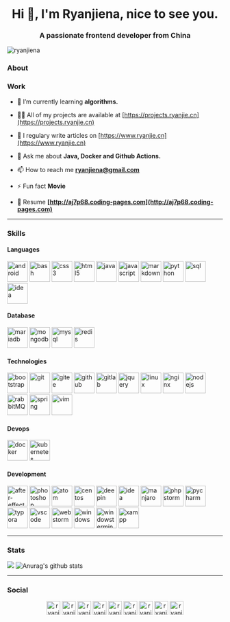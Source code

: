 <h1 align="center">Hi 👋, I'm Ryanjiena, nice to see you.</h1>
<h3 align="center">A passionate frontend developer from China</h3>

<p align="left"> <img src="https://komarev.com/ghpvc/?username=ryanjiena" alt="ryanjiena" /> </p>

### About

### Work

- 🌱 I’m currently learning **algorithms.**

- 👨‍💻 All of my projects are available at [https://projects.ryanjie.cn](https://projects.ryanjie.cn)

- 📝 I regulary write articles on [https://www.ryanjie.cn](https://www.ryanjie.cn)

- 💬 Ask me about **Java, Docker and Github Actions.**

- 📫 How to reach me **ryanjiena@gmail.com**

- ⚡ Fun fact **Movie**

- 📝 Resume **[http://aj7p68.coding-pages.com](http://aj7p68.coding-pages.com)**

---

### Skills

#### Languages

<p align="left">
<img src="https://cdn.jsdelivr.net/gh/Ryanjiena/icon@master/svg/android.svg" alt="android" width="48" height="48"/> 
<img src="https://cdn.jsdelivr.net/gh/Ryanjiena/icon@master/svg/bash.svg" alt="bash" width="48" height="48"/> 
<img src="https://cdn.jsdelivr.net/gh/Ryanjiena/icon@master/svg/css.svg" alt="css3" width="48" height="48"/> 
<img src="https://cdn.jsdelivr.net/gh/Ryanjiena/icon@master/svg/html.svg" alt="html5" width="48" height="48"/>
<img src="https://cdn.jsdelivr.net/gh/Ryanjiena/icon@master/svg/java.svg" alt="java" width="48" height="48"/>
<img src="https://cdn.jsdelivr.net/gh/Ryanjiena/icon@master/svg/javascript.svg" alt="javascript" width="48" height="48"/>
<img src="https://cdn.jsdelivr.net/gh/Ryanjiena/icon@master/svg/markdown.svg" alt="markdown" width="48" height="48"/>    
<img src="https://cdn.jsdelivr.net/gh/Ryanjiena/icon@master/svg/python.svg" alt="python" width="48" height="48"/>
<img src="https://cdn.jsdelivr.net/gh/Ryanjiena/icon@master/svg/sql.svg" alt="sql" width="48" height="48"/>    
<img src="https://cdn.jsdelivr.net/gh/Ryanjiena/icon@master/svg/idea.svg" alt="idea" width="48" height="48"/>
</p>

#### Database

<p align="left">
<img src="https://cdn.jsdelivr.net/gh/Ryanjiena/icon@master/svg/mariadb.svg" alt="mariadb" width="48" height="48"/>
<img src="https://cdn.jsdelivr.net/gh/Ryanjiena/icon@master/svg/mongodb.svg" alt="mongodb" width="48" height="48"/>
<img src="https://cdn.jsdelivr.net/gh/Ryanjiena/icon@master/svg/mysql.svg" alt="mysql" width="48" height="48"/> 
<img src="https://cdn.jsdelivr.net/gh/Ryanjiena/icon@master/svg/redis.svg" alt="redis" width="48" height="48"/>
</p>

#### Technologies

<p align="left">
<img src="https://cdn.jsdelivr.net/gh/Ryanjiena/icon@master/svg/bootstrap.svg" alt="bootstrap" width="48" height="48"/> 
<img src="https://cdn.jsdelivr.net/gh/Ryanjiena/icon@master/svg/git.svg" alt="git" width="48" height="48"/> 
<img src="https://cdn.jsdelivr.net/gh/Ryanjiena/icon@master/svg/gitee.svg" alt="gitee" width="48" height="48"/> 
<img src="https://cdn.jsdelivr.net/gh/Ryanjiena/icon@master/svg/github.svg" alt="github" width="48" height="48"/>  
<img src="https://cdn.jsdelivr.net/gh/Ryanjiena/icon@master/svg/gitlab.svg" alt="gitlab" width="48" height="48"/>  
<img src="https://cdn.jsdelivr.net/gh/Ryanjiena/icon@master/svg/jquery.svg" alt="jquery" width="48" height="48"/> 
<img src="https://cdn.jsdelivr.net/gh/Ryanjiena/icon@master/svg/linux.svg" alt="linux" width="48" height="48"/> 
<img src="https://cdn.jsdelivr.net/gh/Ryanjiena/icon@master/svg/nginx.svg" alt="nginx" width="48" height="48"/>
<img src="https://cdn.jsdelivr.net/gh/Ryanjiena/icon@master/svg/nodejs.svg" alt="nodejs" width="48" height="48"/> 
<img src="https://cdn.jsdelivr.net/gh/Ryanjiena/icon@master/svg/rabbitmq.svg" alt="rabbitMQ" width="48" height="48"/>
<img src="https://cdn.jsdelivr.net/gh/Ryanjiena/icon@master/svg/spring.svg" alt="spring" width="48" height="48"/>
<img src="https://cdn.jsdelivr.net/gh/Ryanjiena/icon@master/svg/vim.svg" alt="vim" width="48" height="48"/>
</p>

#### Devops

<p align="left">
<img src="https://cdn.jsdelivr.net/gh/Ryanjiena/icon@master/svg/docker.svg" alt="docker" width="48" height="48"/> 
<img src="https://cdn.jsdelivr.net/gh/Ryanjiena/icon@master/svg/kubernetes.svg" alt="kubernetes" width="48" height="48"/> 
</p>

#### Development

<p align="left">
<img src="https://cdn.jsdelivr.net/gh/Ryanjiena/icon@master/svg/adobe-after-effects.svg" alt="after-effects" width="48" height="48"/>
<img src="https://cdn.jsdelivr.net/gh/Ryanjiena/icon@master/svg/adobe-photoshop.svg
" alt="photoshop" width="48" height="48"/>
<img src="https://cdn.jsdelivr.net/gh/Ryanjiena/icon@master/svg/atom.svg" alt="atom" width="48" height="48"/>
<img src="https://cdn.jsdelivr.net/gh/Ryanjiena/icon@master/svg/centos.svg" alt="centos" width="48" height="48"/>   
<img src="https://cdn.jsdelivr.net/gh/Ryanjiena/icon@master/svg/deepin.svg" alt="deepin" width="48" height="48"/>    
<img src="https://cdn.jsdelivr.net/gh/Ryanjiena/icon@master/svg/idea.svg" alt="idea" width="48" height="48"/>
<img src="https://cdn.jsdelivr.net/gh/Ryanjiena/icon@master/svg/manjaro.svg" alt="manjaro" width="48" height="48"/>    
<img src="https://cdn.jsdelivr.net/gh/Ryanjiena/icon@master/svg/phpstorm.svg" alt="phpstorm" width="48" height="48"/>
<img src="https://cdn.jsdelivr.net/gh/Ryanjiena/icon@master/svg/pycharm.svg" alt="pycharm" width="48" height="48"/>    
<img src="https://cdn.jsdelivr.net/gh/Ryanjiena/icon@master/svg/typora.svg" alt="typora" width="48" height="48"/> 
<img src="https://cdn.jsdelivr.net/gh/Ryanjiena/icon@master/svg/vscode.svg" alt="vscode" width="48" height="48"/>
<img src="https://cdn.jsdelivr.net/gh/Ryanjiena/icon@master/svg/webstorm.svg" alt="webstorm" width="48" height="48"/>
<img src="https://cdn.jsdelivr.net/gh/Ryanjiena/icon@master/svg/windows.svg" alt="windows" width="48" height="48"/>
<img src="https://cdn.jsdelivr.net/gh/Ryanjiena/icon@master/svg/windowsterminal.svg" alt="windowsterminal" width="48" height="48"/>
<img src="https://cdn.jsdelivr.net/gh/Ryanjiena/icon@master/svg/xampp.svg" alt="xampp" width="48" height="48"/>
</p>

---

### Stats

<img src="https://github-readme-stats.vercel.app/api/top-langs/?username=ryanjiena&layout=compact&theme=nightowl " />
<img src="https://github-readme-stats.vercel.app/api?username=ryanjiena&show_icons=true&count_private=true&include_all_commits=true&hide=prs&theme=cobalt" alt="Anurag's github stats" />

---

### Social

<p align="center">
<a href="#" target="blank"><img align="center" src="https://cdn.jsdelivr.net/gh/Ryanjiena/icon@master/svg/dribbble.svg" alt="ryanjiena" height="32" width="32" /></a>
<a href="#" target="blank"><img align="center" src="https://cdn.jsdelivr.net/gh/Ryanjiena/icon@master/svg/facebook.svg" alt="ryanjiena" height="32" width="32" /></a>
<a href="#" target="blank"><img align="center" src="https://cdn.jsdelivr.net/gh/Ryanjiena/icon@master/svg/google.svg" alt="ryanjiena" height="32" width="32" /></a>
<a href="#" target="blank"><img align="center" src="https://cdn.jsdelivr.net/gh/Ryanjiena/icon@master/svg/leetcode.svg" alt="ryanjie" height="32" width="32" /></a>
<a href="#" target="blank"><img align="center" src="https://cdn.jsdelivr.net/gh/Ryanjiena/icon@master/svg/pixiv.svg" alt="ryanjiena" height="32" width="32" /></a>
<a href="#" target="blank"><img align="center" src="https://cdn.jsdelivr.net/gh/Ryanjiena/icon@master/svg/qq.svg" alt="ryanjie" height="32" width="32" /></a>
<a href="#" target="blank"><img align="center" src="https://cdn.jsdelivr.net/gh/Ryanjiena/icon@master/svg/telegram.svg" alt="ryanjiena" height="32" width="32" /></a>
<a href="#" target="blank"><img align="center" src="https://cdn.jsdelivr.net/gh/Ryanjiena/icon@master/svg/wechat.svg" alt="ryanjie" height="32" width="32" /></a>
<a href="#" target="blank"><img align="center" src="https://cdn.jsdelivr.net/gh/Ryanjiena/icon@master/svg/weibo.svg" alt="ryanjie" height="32" width="32" /></a>

</p>
